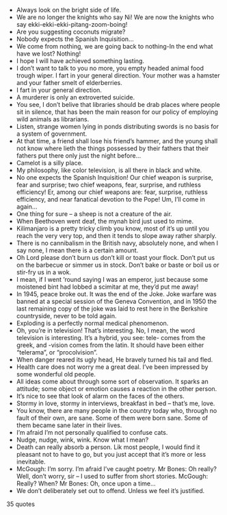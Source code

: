 - Always look on the bright side of life.
 - We are no longer the knights who say Ni! We are now the knights who say ekki-ekki-ekki-pitang-zoom-boing!
 - Are you suggesting coconuts migrate?
 - Nobody expects the Spanish Inquisition...
 - We come from nothing, we are going back to nothing-In the end what have we lost? Nothing!
 - I hope I will have achieved something lasting.
 - I don’t want to talk to you no more, you empty headed animal food trough wiper. I fart in your general direction. Your mother was a hamster and your father smelt of elderberries.
 - I fart in your general direction.
 - A murderer is only an extroverted suicide.
 - You see, I don’t belive that libraries should be drab places where people sit in silence, that has been the main reason for our policy of employing wild animals as librarians.
 - Listen, strange women lying in ponds distributing swords is no basis for a system of government.
 - At that time, a friend shall lose his friend’s hammer, and the young shall not know where lieth the things possessed by their fathers that their fathers put there only just the night before...
 - Camelot is a silly place.
 - My philosophy, like color television, is all there in black and white.
 - No one expects the Spanish Inquisition! Our chief weapon is surprise, fear and surprise; two chief weapons, fear, surprise, and ruthless efficiency! Er, among our chief weapons are: fear, surprise, ruthless efficiency, and near fanatical devotion to the Pope! Um, I’ll come in again...
 - One thing for sure – a sheep is not a creature of the air.
 - When Beethoven went deaf, the mynah bird just used to mime.
 - Kilimanjaro is a pretty tricky climb you know, most of it’s up until you reach the very very top, and then it tends to slope away rather sharply.
 - There is no cannibalism in the British navy, absolutely none, and when I say none, I mean there is a certain amount.
 - Oh Lord please don’t burn us don’t kill or toast your flock. Don’t put us on the barbecue or simmer us in stock. Don’t bake or baste or boil us or stir-fry us in a wok.
 - I mean, if I went ’round saying I was an emperor, just because some moistened bint had lobbed a scimitar at me, they’d put me away!
 - In 1945, peace broke out. It was the end of the Joke. Joke warfare was banned at a special session of the Geneva Convention, and in 1950 the last remaining copy of the joke was laid to rest here in the Berkshire countryside, never to be told again.
 - Exploding is a perfectly normal medical phenomenon.
 - Oh, you’re in television! That’s interesting. No, I mean, the word television is interesting. It’s a hybrid, you see: tele- comes from the greek, and -vision comes from the latin. It should have been either “telerama”, or “procolvision”.
 - When danger reared its ugly head, He bravely turned his tail and fled.
 - Health care does not worry me a great deal. I’ve been impressed by some wonderful old people.
 - All ideas come about through some sort of observation. It sparks an attitude; some object or emotion causes a reaction in the other person.
 - It’s nice to see that look of alarm on the faces of the others.
 - Stormy in love, stormy in interviews, breakfast in bed – that’s me, love.
 - You know, there are many people in the country today who, through no fault of their own, are sane. Some of them were born sane. Some of them became sane later in their lives.
 - I’m afraid I’m not personally qualified to confuse cats.
 - Nudge, nudge, wink, wink. Know what I mean?
 - Death can really absorb a person. Lik most people, I would find it pleasant not to have to go, but you just accept that it’s more or less inevitable.
 - McGough: I’m sorry. I’m afraid I’ve caught poetry. Mr Bones: Oh really? Well, don’t worry, sir – I used to suffer from short stories. McGough: Really? When? Mr Bones: Oh, once upon a time...
 - We don’t deliberately set out to offend. Unless we feel it’s justified.

35 quotes